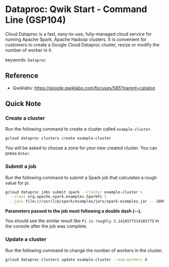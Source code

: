 # Dataproc: Qwik Start - Command Line (GSP104)


Cloud Dataproc is a fast, easy-to-use, fully-managed cloud service for running Apache Spark, Apache Hadoop clusters. It is convenient for customers to create a Google Cloud Dataproc cluster, resize or modify the number of worker in it.

keywords: `Dataproc`


## Reference

* Qwiklabs: <https://google.qwiklabs.com/focuses/585?parent=catalog>



## Quick Note



### Create a cluster

Run the following command to create a cluster called `example-cluster`.

```sh
gcloud dataproc clusters create example-cluster
```

You will be asked to choose a zone for your new created cluster. You can press `Enter`.



### Submit a job

Run the following command to submit a Spark job that calculates a rough value for pi.

```sh
gcloud dataproc jobs submit spark --cluster example-cluster \
  --class org.apache.spark.examples.SparkPi \
  --jars file:///usr/lib/spark/examples/jars/spark-examples.jar -- 1000
```

**Parameters passed to the job must following a double dash (--).**

You should see the similar result like `Pi is roughly 3.1418577514185775` in the console after the job was complete.



### Update a cluster

Run the following command to change the number of workers in the cluster.

```sh
gcloud dataproc clusters update example-cluster --num-workers 4
```






